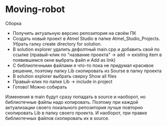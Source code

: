 # Moving-robot

Сборка
  - Получить актуальную версию репозитория на своём ПК
  - Создать новый проект в Atmel Studio в папке Atmel_Studio_Projects. Убрать галку create directory for solution.
  - В solution explorer удалить дефолтный main.cpp и добавить свой по ссылке (правый-клик по "название проекта" -> add -> existing item в появившемся окне выбрать файл и Add as link)
  - С библиотечными файлами я что-то пока не придумал красивое решение, поэтому папку Lib скопировать из Sourse в папку проекта
  - В solution explorer выбрать сверху Show all files
  - Правый-клик по папке Lib -> include in project
  - Готово! Можно собирать
  
Изменения в main будут сразу попадать в source и наоборот, но библиотечные файлы надо копировать. Поэтому при каждой актуализации своего локального репозитория лучше повторно скопировать Lib в папку своего проекта. И наоборот, при правке библиотечных файлов скопировать их в source.
